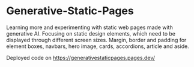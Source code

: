 # Generative-Static-Pages
Learning more and experimenting with static web pages made with generative AI.
Focusing on static design elements, which need to be displayed through different 
screen sizes. Margin, border and padding for element boxes, navbars, hero image, 
cards, accordions, article and aside.

Deployed code on https://generativestaticpages.pages.dev/
